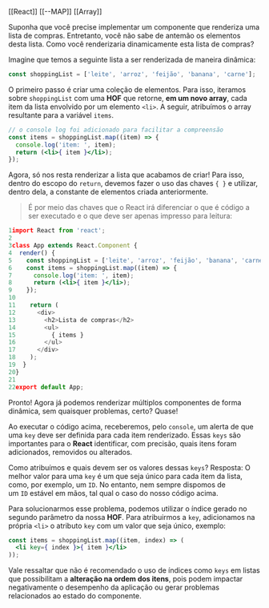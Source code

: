[[React]]
[[--MAP]]
[[Array]]

Suponha que você precise implementar um componente que renderiza uma lista de compras. Entretanto, você não sabe de antemão os elementos desta lista. Como você renderizaria dinamicamente esta lista de compras?

Imagine que temos a seguinte lista a ser renderizada de maneira dinâmica:

```jsx
const shoppingList = ['leite', 'arroz', 'feijão', 'banana', 'carne'];
```

O primeiro passo é criar uma coleção de elementos. Para isso, iteramos sobre `shoppingList` com uma **HOF** que retorne, **em um novo array**, cada item da lista envolvido por um elemento `<li>`. A seguir, atribuímos o array resultante para a variável `items`.

```jsx
// o console log foi adicionado para facilitar a compreensão
const items = shoppingList.map((item) => {
  console.log('item: ', item);
  return (<li>{ item }</li>);
});
```

Agora, só nos resta renderizar a lista que acabamos de criar! Para isso, dentro do escopo do `return`, devemos fazer o uso das chaves `{ }` e utilizar, dentro dela, a constante de elementos criada anteriormente.

> É por meio das chaves que o React irá diferenciar o que é código a ser executado e o que deve ser apenas impresso para leitura:

```jsx
1import React from 'react';
2
3class App extends React.Component {
4  render() {
5    const shoppingList = ['leite', 'arroz', 'feijão', 'banana', 'carne'];
6    const items = shoppingList.map((item) => {
7      console.log('item: ', item);
8      return (<li>{ item }</li>);
9    });
10
11    return (
12      <div>
13        <h2>Lista de compras</h2>
14        <ul>
15          { items }
16        </ul>
17      </div>
18    );
19  }
20}
21
22export default App;
```

Pronto! Agora já podemos renderizar múltiplos componentes de forma dinâmica, sem quaisquer problemas, certo? Quase!

Ao executar o código acima, receberemos, pelo `console`, um alerta de que uma `key` deve ser definida para cada item renderizado. Essas `keys` são importantes para o **React** identificar, com precisão, quais itens foram adicionados, removidos ou alterados.

Como atribuímos e quais devem ser os valores dessas `keys`? 
Resposta: O melhor valor para uma `key` é um que seja único para cada item da lista, como, por exemplo, um `ID`. No entanto, nem sempre dispomos de um `ID` estável em mãos, tal qual o caso do nosso código acima.

Para solucionarmos esse problema, podemos utilizar o índice gerado no segundo parâmetro da nossa **HOF**. Para atribuirmos a `key`, adicionamos na própria `<li>` o atributo `key` com um valor que seja único, exemplo:

```jsx
const items = shoppingList.map((item, index) => (
  <li key={ index }>{ item }</li>
));
```

Vale ressaltar que não é recomendado o uso de índices como `keys` em listas que possibilitam a **alteração na ordem dos itens**, pois podem impactar negativamente o desempenho da aplicação ou gerar problemas relacionados ao estado do componente.